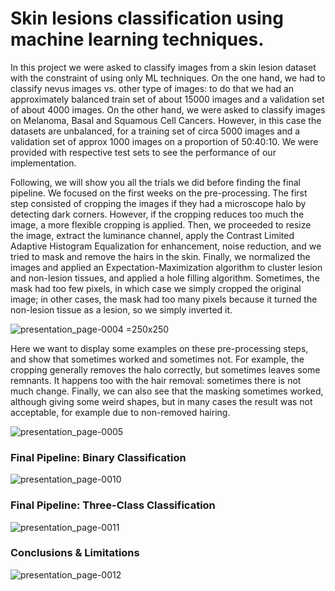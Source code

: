 
# Skin lesions classification using machine learning techniques. 

In this project we were asked to classify images from a skin lesion dataset with the constraint of using only ML techniques. On the one hand, we had to classify nevus images vs. other type of images: to do that we had an approximately balanced train set of about 15000 images and a validation set of about 4000 images. On the other hand, we were asked to classify images on Melanoma, Basal and Squamous Cell Cancers. However, in this case the datasets are unbalanced, for a training set of circa 5000 images and a validation set of approx 1000 images on a proportion of 50:40:10. We were provided with respective test sets to see the performance of our implementation.

Following, we will show you all the trials we did before finding the final pipeline. We focused on the first weeks on the pre-processing. The first step consisted of cropping the images if they had a microscope halo by detecting dark corners. However, if the cropping reduces too much the image, a more flexible cropping is applied. Then, we proceeded to resize the image, extract the luminance channel, apply the Contrast Limited Adaptive Histogram Equalization for enhancement, noise reduction, and we tried to mask and remove the hairs in the skin. Finally, we normalized the images and applied an Expectation-Maximization algorithm to cluster lesion and non-lesion tissues, and applied a hole filling algorithm. Sometimes, the mask had too few pixels, in which case we simply cropped the original image; in other cases, the mask had too many pixels because it turned the non-lesion tissue as a lesion, so we simply inverted it.

![presentation_page-0004](https://github.com/amina-bzd/melanoma_classification/assets/57720297/07f19198-ba4f-4d0d-8868-a9f3cc03c42e) =250x250

Here we want to display some examples on these pre-processing steps, and show that sometimes worked and sometimes not. For example, the cropping generally removes the halo correctly, but sometimes leaves some remnants. It happens too with the hair removal: sometimes there is not much change. Finally, we can also see that the masking sometimes worked, although giving some weird shapes, but in many cases the result was not acceptable, for example due to non-removed hairing.

![presentation_page-0005](https://github.com/amina-bzd/melanoma_classification/assets/57720297/620fd6a8-7716-49d0-ac3e-5bfd05452a3a)

### Final Pipeline: Binary Classification

![presentation_page-0010](https://github.com/amina-bzd/melanoma_classification/assets/57720297/eb4c9f92-552b-4b48-9ee3-140a4371c14f)

### Final Pipeline: Three-Class Classification

![presentation_page-0011](https://github.com/amina-bzd/melanoma_classification/assets/57720297/2267cdcf-db6d-4fc9-b82a-350ba66e4605)


### Conclusions & Limitations

![presentation_page-0012](https://github.com/amina-bzd/melanoma_classification/assets/57720297/dd85abe1-ecaa-427e-854f-df875896b675)










